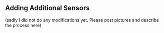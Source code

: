 ## Adding Additional Sensors

(sadly I did not do any modifications yet. Please post pictures and describe the process here)